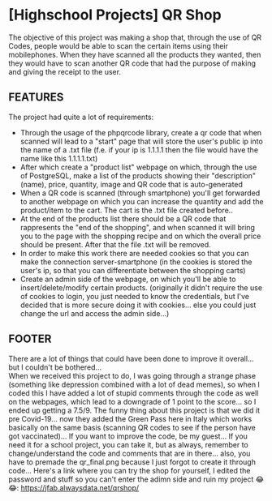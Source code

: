 # [Highschool Projects] QR Shop

The objective of this project was making a shop that, through the use of QR Codes, people would be able to scan the certain items using their mobilephones. When they have scanned all the products they wanted, then they would have to scan another QR code that had the purpose of making and giving the receipt to the user.  

## FEATURES
  The project had quite a lot of requirements:
  - Through the usage of the phpqrcode library, create a qr code that when scanned will lead to a "start" page that will store the user's public ip into the name of a .txt file (f.e. if your ip is 1.1.1.1 then the file would have the name like this 1.1.1.1.txt)
  - After which create a "product list" webpage on which, through the use of PostgreSQL, make a list of the products showing their "description" (name), price, quantity, image and QR code that is auto-generated
  - When a QR code is scanned (through smartphone) you'll get forwarded to another webpage on which you can increase the quantity and add the product/item to the cart. The cart is the .txt file created before..
  - At the end of the products list there should be a QR code that rappresents the "end of the shopping", and when scanned it will bring you to the page with the shopping recipe and on which the overall price should be present. After that the file .txt will be removed.
  - In order to make this work there are needed cookies so that you can make the connection server-smartphone (in the cookies is stored the user's ip, so that you can differentiate between the shopping carts)
  - Create an admin side of the webpage, on which you'll be able to insert/delete/modify certain products. (originally it didn't require the use of cookies to login, you just needed to know the credentials, but I've decided that is more secure doing it with cookies... else you could just change the url and access the admin side...)
  
## FOOTER
  
  There are a lot of things that could have been done to improve it overall... but I couldn't be bothered...  
  When we received this project to do, I was going through a strange phase (something like depression combined with a lot of dead memes), so when I coded this I have added a lot of stupid comments through the code as well on the webpages, which lead to a downgrade of 1 point to the score... so I ended up getting a 7.5/9.
  The funny thing about this project is that we did it pre Covid-19... now they added the Green Pass here in Italy which works basically on the same basis (scanning QR codes to see if the person have got vaccinated)...
  If you want to improve the code, be my guest...
  If you need it for a school project, you can take it, but as always, remember to change/understand the code and comments that are in there... also, you have to premade the qr_final.png because I just forgot to create it through code...
  Here's a link where you can try the shop for yourself, I edited the password and stuff so you can't enter the adimn side and ruin my project 😂😂: https://jfab.alwaysdata.net/qrshop/

